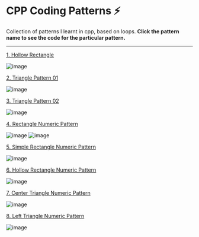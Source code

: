 # CPP Coding Patterns ⚡
Collection of patterns I learnt in cpp, based on loops. 
**Click the pattern name to see the code for the particular pattern.**


---

[1. Hollow Rectangle](https://github.com/thegeekyb0y/cpp_arsenal/blob/main/1_hollowrectangle.cpp)

![image](https://github.com/thegeekyb0y/cpp_arsenal/assets/84658112/8a80d9af-2755-474a-98e9-096f9628401e)

[2. Triangle Pattern 01](https://github.com/thegeekyb0y/cpp_arsenal/blob/main/2_triangleupside.cpp)

![image](https://github.com/thegeekyb0y/cpp_arsenal/assets/84658112/ec9b535b-6338-4056-8f94-3203613d8e10)

[3. Triangle Pattern 02](https://github.com/thegeekyb0y/cpp_arsenal/blob/main/3_trianglecenter.cpp)

![image](https://github.com/thegeekyb0y/cpp_arsenal/assets/84658112/bb3e2770-ef3c-4861-a974-e6b08f65bd88)

[4. Rectangle Numeric Pattern ](https://github.com/thegeekyb0y/cpp_arsenal/blob/main/4_numericrectangle.cpp)

![image](https://github.com/thegeekyb0y/cpp_arsenal/assets/84658112/9105be55-5ab6-4a21-bc92-182283dc3b33) ![image](https://github.com/thegeekyb0y/cpp_arsenal/assets/84658112/fa8f275b-44f3-4b26-8625-a14df48ea459)

[5. Simple Rectangle Numeric Pattern ](https://github.com/thegeekyb0y/cpp_arsenal/blob/main/5_numericrectanglesimple.cpp)

![image](https://github.com/thegeekyb0y/cpp_arsenal/assets/84658112/a372efa4-69bc-4842-9522-2b127b2d6f69)

[6. Hollow Rectangle Numeric Pattern ](https://github.com/thegeekyb0y/cpp_arsenal/blob/main/6_numeric_hollowrectangle.cpp)

![image](https://github.com/thegeekyb0y/cpp_arsenal/assets/84658112/152036ee-068f-4a7b-956f-8eee3219eee4)

[7. Center Triangle Numeric Pattern ](https://github.com/thegeekyb0y/cpp_arsenal/blob/main/7_numeric_centertriangle.cpp)

![image](https://github.com/thegeekyb0y/cpp_arsenal/assets/84658112/a54a0f43-e820-46f0-a17f-20d4ec53bb58)

[8. Left Triangle Numeric Pattern ](https://github.com/thegeekyb0y/cpp_arsenal/blob/main/8_leftnumeric_triangle.cpp)

![image](https://github.com/thegeekyb0y/cpp_arsenal/assets/84658112/ee186189-17f4-4c9d-a2c3-9e9eb146041d)





